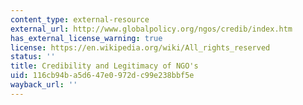 ```yaml
---
content_type: external-resource
external_url: http://www.globalpolicy.org/ngos/credib/index.htm
has_external_license_warning: true
license: https://en.wikipedia.org/wiki/All_rights_reserved
status: ''
title: Credibility and Legitimacy of NGO's
uid: 116cb94b-a5d6-47e0-972d-c99e238bbf5e
wayback_url: ''
---
```


